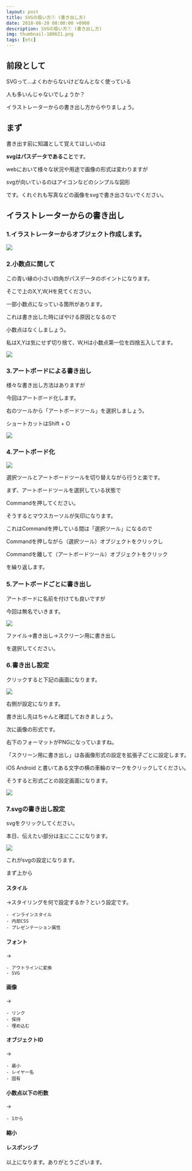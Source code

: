 ```yaml
---
layout: post
title: SVGの扱い方① (書き出し方)
date: 2018-06-20 00:00:00 +0900
description: SVGの扱い方① (書き出し方)
img: thumbnail-180621.png
tags: [etc]
---
```

<style>
	* {
		word-break: break-all;
	}
</style>

## 前段として

SVGって...よくわからないけどなんとなく使っている

人も多いんじゃないでしょうか？

イラストレーターからの書き出し方からやりましょう。

## まず

書き出す前に知識として覚えてほしいのは

**svgはパスデータであること**です。

webにおいて様々な状況や用途で画像の形式は変わりますが

svgが向いているのはアイコンなどのシンプルな図形

です。くれぐれも写真などの画像をsvgで書き出さないでください。

## イラストレーターからの書き出し

### 1.イラストレーターからオブジェクト作成します。

![](../assets/img/svg/1.png)

### 2.小数点に関して

この青い縁の小さい四角がパスデータのポイントになります。

そこで上のX,Y,W,Hを見てください。

一部小数点になっている箇所があります。

これは書き出した時にぼやける原因となるので

小数点はなくしましょう。

私はX,Yは気にせず切り捨て、W,Hは小数点第一位を四捨五入してます。

![](../assets/img/svg/2.png)

### 3.アートボードによる書き出し

様々な書き出し方法はありますが

今回はアートボード化します。

右のツールから「アートボードツール」を選択しましょう。

ショートカットはShift + O

![](../assets/img/svg/3.png)

### 4.アートボード化

![](../assets/img/svg/4.png)

選択ツールとアートボードツールを切り替えながら行うと楽です。

まず、アートボードツールを選択している状態で

Commandを押してください。

そうするとマウスカーソルが矢印になります。

これはCommandを押している間は「選択ツール」になるので

Commandを押しながら（選択ツール）オブジェクトをクリックし

Commandを離して（アートボードツール）オブジェクトをクリック

を繰り返します。

### 5.アートボードごとに書き出し

アートボードに名前を付けても良いですが

今回は無名でいきます。

![](../assets/img/svg/5.png)

ファイル→書き出し→スクリーン用に書き出し

を選択してください。

### 6.書き出し設定

クリックすると下記の画面になります。

![](../assets/img/svg/6.png)

右側が設定になります。

書き出し先はちゃんと確認しておきましょう。

次に画像の形式です。

右下のフォーマットがPNGになっていますね。

「スクリーン用に書き出し」は各画像形式の設定を拡張子ごとに設定します。

iOS Android と書いてある文字の横の車輪のマークをクリックしてください。

そうすると形式ごとの設定画面になります。

![](../assets/img/svg/7.png)

### 7.svgの書き出し設定

svgをクリックしてください。

本日、伝えたい部分は主にここになります。

![](../assets/img/svg/8.png)

これがsvgの設定になります。

まず上から

#### スタイル
→スタイリングを何で設定するか？という設定です。
```
- インラインスタイル
- 内部CSS
- プレゼンテーション属性
```

#### フォント
→
```
- アウトラインに変換
- SVG
```

#### 画像
→
```
- リンク
- 保持
- 埋め込む
```

#### オブジェクトID
→
```
- 最小
- レイヤー名
- 固有
```

#### 小数点以下の桁数
→
```
- 1から
```

#### 縮小

#### レスポンシブ


以上になります。ありがとうございます。

